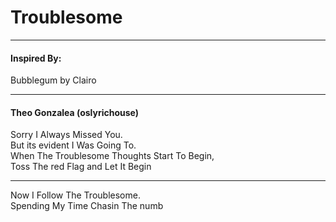 # Troublesome
***
#### Inspired By:
Bubblegum by Clairo
***
#### Theo Gonzalea (oslyrichouse)

Sorry I Always Missed You.<br>
But its evident I Was Going To.<br>
When The Troublesome Thoughts Start To Begin,<br>
Toss The red Flag and Let It Begin<br>
***
Now I Follow The Troublesome.<br>
Spending My Time Chasin The numb<br>

